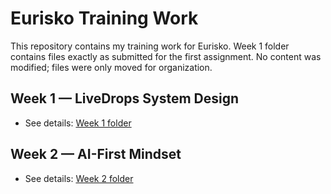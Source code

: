 # Eurisko Training Work

This repository contains my training work for Eurisko. 
Week 1 folder contains files exactly as submitted for the first assignment. 
No content was modified; files were only moved for organization.

## Week 1 — LiveDrops System Design
- See details: [Week 1 folder](./week1/README.md)

## Week 2 — AI-First Mindset
- See details: [Week 2 folder](./week2/README.md)



